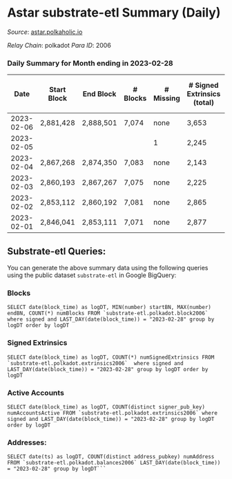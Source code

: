 # Astar substrate-etl Summary (Daily)

_Source_: [astar.polkaholic.io](https://astar.polkaholic.io)

*Relay Chain*: polkadot
*Para ID*: 2006



### Daily Summary for Month ending in 2023-02-28


| Date | Start Block | End Block | # Blocks | # Missing | # Signed Extrinsics (total) | # Active Accounts | # Addresses with Balances | # Events | # Transfers | # XCM Transfers In | # XCM Transfers Out |
| ---- | ----------- | --------- | -------- | --------- | --------------------------- | ----------------- | ------------------------- | -------- | ----------- | ------------------ | ------------------- |
| 2023-02-06 | 2,881,428 | 2,888,501 | 7,074 | none | 3,653 | 1,079 | 506,322 | 1,558,582 | 14,098 ($1,603,902) |   |   |
| 2023-02-05 |  |  |  | 1 | 2,245 | 1,074 | 504,152 | 1,593,747 | 11,007 ($1,923,367) |   |   |
| 2023-02-04 | 2,867,268 | 2,874,350 | 7,083 | none | 2,143 | 1,060 | 503,990 | 1,641,006 | 10,756 ($2,060,517) | 16 ($2,075.46) | 3 ($390.29) |
| 2023-02-03 | 2,860,193 | 2,867,267 | 7,075 | none | 2,225 | 1,078 | 42,345 | 1,714,139 | 11,554 ($38,501,905) | 46 ($2,620.12) | 9 ($56.91) |
| 2023-02-02 | 2,853,112 | 2,860,192 | 7,081 | none | 2,865 | 1,252 | 499,186 | 1,635,437 | 12,692 ($6,776,208) | 35 ($14,913.44) | 5 ($2.01) |
| 2023-02-01 | 2,846,041 | 2,853,111 | 7,071 | none | 2,877 | 1,259 | 497,750 | 1,854,687 | 16,873 ($6,275,585) | 85 ($28,051.92) | 9 ($99.62) |

## Substrate-etl Queries:
You can generate the above summary data using the following queries using the public dataset `substrate-etl` in Google BigQuery:


### Blocks
```
SELECT date(block_time) as logDT, MIN(number) startBN, MAX(number) endBN, COUNT(*) numBlocks FROM `substrate-etl.polkadot.block2006`  where signed and LAST_DAY(date(block_time)) = "2023-02-28" group by logDT order by logDT
```


### Signed Extrinsics
```
SELECT date(block_time) as logDT, COUNT(*) numSignedExtrinsics FROM `substrate-etl.polkadot.extrinsics2006`  where signed and LAST_DAY(date(block_time)) = "2023-02-28" group by logDT order by logDT
```


### Active Accounts
```
SELECT date(block_time) as logDT, COUNT(distinct signer_pub_key) numAccountsActive FROM `substrate-etl.polkadot.extrinsics2006` where signed and LAST_DAY(date(block_time)) = "2023-02-28" group by logDT order by logDT
```


### Addresses:
```
SELECT date(ts) as logDT, COUNT(distinct address_pubkey) numAddress FROM `substrate-etl.polkadot.balances2006` LAST_DAY(date(block_time)) = "2023-02-28" group by logDT```

